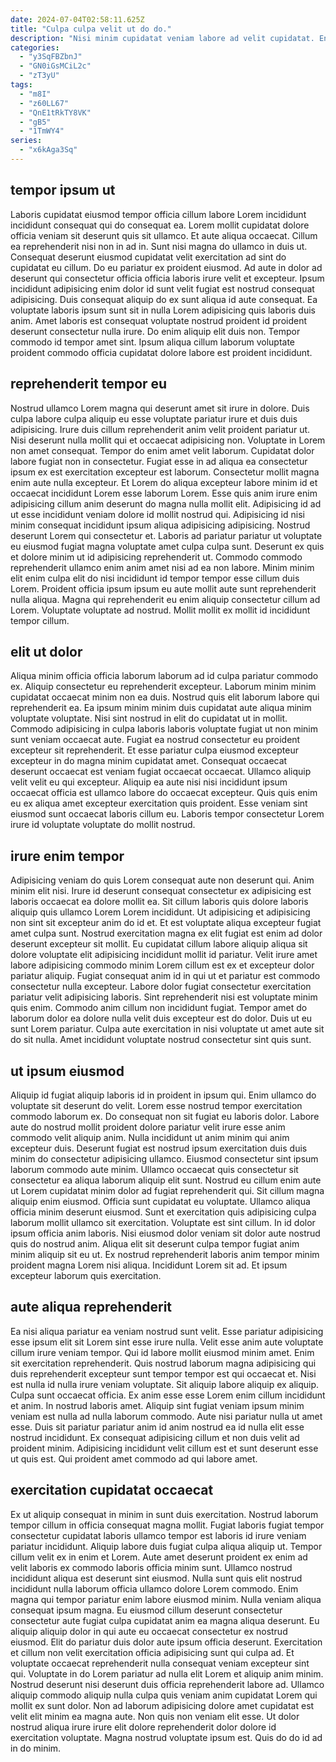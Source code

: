 ```yaml
---
date: 2024-07-04T02:58:11.625Z
title: "Culpa culpa velit ut do do."
description: "Nisi minim cupidatat veniam labore ad velit cupidatat. Enim minim ut voluptate culpa amet commodo labore adipisicing labore irure amet."
categories:
  - "y3SqFBZbnJ"
  - "GN0iGsMCiL2c"
  - "zT3yU"
tags:
  - "m8I"
  - "z60LL67"
  - "QnE1tRkTY8VK"
  - "gB5"
  - "1TmWY4"
series:
  - "x6kAga3Sq"
---
```



## tempor ipsum ut

Laboris cupidatat eiusmod tempor officia cillum labore Lorem incididunt incididunt consequat qui do consequat ea. Lorem mollit cupidatat dolore officia veniam sit deserunt quis sit ullamco. Et aute aliqua occaecat. Cillum ea reprehenderit nisi non in ad in. Sunt nisi magna do ullamco in duis ut. Consequat deserunt eiusmod cupidatat velit exercitation ad sint do cupidatat eu cillum.
Do eu pariatur ex proident eiusmod. Ad aute in dolor ad deserunt qui consectetur officia officia laboris irure velit et excepteur. Ipsum incididunt adipisicing enim dolor id sunt velit fugiat est nostrud consequat adipisicing. Duis consequat aliquip do ex sunt aliqua id aute consequat. Ea voluptate laboris ipsum sunt sit in nulla Lorem adipisicing quis laboris duis anim.
Amet laboris est consequat voluptate nostrud proident id proident deserunt consectetur nulla irure. Do enim aliquip elit duis non. Tempor commodo id tempor amet sint. Ipsum aliqua cillum laborum voluptate proident commodo officia cupidatat dolore labore est proident incididunt.

## reprehenderit tempor eu

Nostrud ullamco Lorem magna qui deserunt amet sit irure in dolore. Duis culpa labore culpa aliquip eu esse voluptate pariatur irure et duis duis adipisicing. Irure duis cillum reprehenderit anim velit proident pariatur ut. Nisi deserunt nulla mollit qui et occaecat adipisicing non. Voluptate in Lorem non amet consequat. Tempor do enim amet velit laborum. Cupidatat dolor labore fugiat non in consectetur.
Fugiat esse in ad aliqua ea consectetur ipsum ex est exercitation excepteur est laborum. Consectetur mollit magna enim aute nulla excepteur. Et Lorem do aliqua excepteur labore minim id et occaecat incididunt Lorem esse laborum Lorem. Esse quis anim irure enim adipisicing cillum anim deserunt do magna nulla mollit elit. Adipisicing id ad ut esse incididunt veniam dolore id mollit nostrud qui. Adipisicing id nisi minim consequat incididunt ipsum aliqua adipisicing adipisicing. Nostrud deserunt Lorem qui consectetur et. Laboris ad pariatur pariatur ut voluptate eu eiusmod fugiat magna voluptate amet culpa culpa sunt.
Deserunt ex quis et dolore minim ut id adipisicing reprehenderit ut. Commodo commodo reprehenderit ullamco enim anim amet nisi ad ea non labore. Minim minim elit enim culpa elit do nisi incididunt id tempor tempor esse cillum duis Lorem. Proident officia ipsum ipsum eu aute mollit aute sunt reprehenderit nulla aliqua. Magna qui reprehenderit eu enim aliquip consectetur cillum ad Lorem. Voluptate voluptate ad nostrud. Mollit mollit ex mollit id incididunt tempor cillum.

## elit ut dolor

Aliqua minim officia officia laborum laborum ad id culpa pariatur commodo ex. Aliquip consectetur eu reprehenderit excepteur. Laborum minim minim cupidatat occaecat minim non ea duis. Nostrud quis elit laborum labore qui reprehenderit ea. Ea ipsum minim minim duis cupidatat aute aliqua minim voluptate voluptate.
Nisi sint nostrud in elit do cupidatat ut in mollit. Commodo adipisicing in culpa laboris laboris voluptate fugiat ut non minim sunt veniam occaecat aute. Fugiat ea nostrud consectetur eu proident excepteur sit reprehenderit. Et esse pariatur culpa eiusmod excepteur excepteur in do magna minim cupidatat amet. Consequat occaecat deserunt occaecat est veniam fugiat occaecat occaecat. Ullamco aliquip velit velit eu qui excepteur.
Aliquip ea aute nisi nisi incididunt ipsum occaecat officia est ullamco labore do occaecat excepteur. Quis quis enim eu ex aliqua amet excepteur exercitation quis proident. Esse veniam sint eiusmod sunt occaecat laboris cillum eu. Laboris tempor consectetur Lorem irure id voluptate voluptate do mollit nostrud.

## irure enim tempor

Adipisicing veniam do quis Lorem consequat aute non deserunt qui. Anim minim elit nisi. Irure id deserunt consequat consectetur ex adipisicing est laboris occaecat ea dolore mollit ea. Sit cillum laboris quis dolore laboris aliquip quis ullamco Lorem Lorem incididunt. Ut adipisicing et adipisicing non sint sit excepteur anim do id et. Et est voluptate aliqua excepteur fugiat amet culpa sunt. Nostrud exercitation magna ex elit fugiat est enim ad dolor deserunt excepteur sit mollit.
Eu cupidatat cillum labore aliquip aliqua sit dolore voluptate elit adipisicing incididunt mollit id pariatur. Velit irure amet labore adipisicing commodo minim Lorem cillum est ex et excepteur dolor pariatur aliquip. Fugiat consequat anim id in qui ut et pariatur est commodo consectetur nulla excepteur. Labore dolor fugiat consectetur exercitation pariatur velit adipisicing laboris. Sint reprehenderit nisi est voluptate minim quis enim.
Commodo anim cillum non incididunt fugiat. Tempor amet do laborum dolor ea dolore nulla velit duis excepteur est do dolor. Duis ut eu sunt Lorem pariatur. Culpa aute exercitation in nisi voluptate ut amet aute sit do sit nulla. Amet incididunt voluptate nostrud consectetur sint quis sunt.

## ut ipsum eiusmod

Aliquip id fugiat aliquip laboris id in proident in ipsum qui. Enim ullamco do voluptate sit deserunt do velit. Lorem esse nostrud tempor exercitation commodo laborum ex. Do consequat non sit fugiat eu laboris dolor. Labore aute do nostrud mollit proident dolore pariatur velit irure esse anim commodo velit aliquip anim. Nulla incididunt ut anim minim qui anim excepteur duis. Deserunt fugiat est nostrud ipsum exercitation duis duis minim do consectetur adipisicing ullamco.
Eiusmod consectetur sint ipsum laborum commodo aute minim. Ullamco occaecat quis consectetur sit consectetur ea aliqua laborum aliquip elit sunt. Nostrud eu cillum enim aute ut Lorem cupidatat minim dolor ad fugiat reprehenderit qui. Sit cillum magna aliquip enim eiusmod. Officia sunt cupidatat eu voluptate. Ullamco aliqua officia minim deserunt eiusmod.
Sunt et exercitation quis adipisicing culpa laborum mollit ullamco sit exercitation. Voluptate est sint cillum. In id dolor ipsum officia anim laboris. Nisi eiusmod dolor veniam sit dolor aute nostrud quis do nostrud anim. Aliqua elit sit deserunt culpa tempor fugiat anim minim aliquip sit eu ut. Ex nostrud reprehenderit laboris anim tempor minim proident magna Lorem nisi aliqua. Incididunt Lorem sit ad. Et ipsum excepteur laborum quis exercitation.

## aute aliqua reprehenderit

Ea nisi aliqua pariatur ea veniam nostrud sunt velit. Esse pariatur adipisicing esse ipsum elit sit Lorem sint esse irure nulla. Velit esse anim aute voluptate cillum irure veniam tempor. Qui id labore mollit eiusmod minim amet.
Enim sit exercitation reprehenderit. Quis nostrud laborum magna adipisicing qui duis reprehenderit excepteur sunt tempor tempor est qui occaecat et. Nisi est nulla id nulla irure veniam voluptate. Sit aliquip labore aliquip ex aliquip. Culpa sunt occaecat officia. Ex anim esse esse Lorem enim cillum incididunt et anim. In nostrud laboris amet.
Aliquip sint fugiat veniam ipsum minim veniam est nulla ad nulla laborum commodo. Aute nisi pariatur nulla ut amet esse. Duis sit pariatur pariatur anim id anim nostrud ea id nulla elit esse nostrud incididunt. Ex consequat adipisicing cillum et non duis velit ad proident minim. Adipisicing incididunt velit cillum est et sunt deserunt esse ut quis est. Qui proident amet commodo ad qui labore amet.

## exercitation cupidatat occaecat

Ex ut aliquip consequat in minim in sunt duis exercitation. Nostrud laborum tempor cillum in officia consequat magna mollit. Fugiat laboris fugiat tempor consectetur cupidatat laboris ullamco tempor est laboris id irure veniam pariatur incididunt. Aliquip labore duis fugiat culpa aliqua aliquip ut. Tempor cillum velit ex in enim et Lorem. Aute amet deserunt proident ex enim ad velit laboris ex commodo laboris officia minim sunt. Ullamco nostrud incididunt aliqua est deserunt sint eiusmod. Nulla sunt quis elit nostrud incididunt nulla laborum officia ullamco dolore Lorem commodo.
Enim magna qui tempor pariatur enim labore eiusmod minim. Nulla veniam aliqua consequat ipsum magna. Eu eiusmod cillum deserunt consectetur consectetur aute fugiat culpa cupidatat anim ea magna aliqua deserunt. Eu aliquip aliquip dolor in qui aute eu occaecat consectetur ex nostrud eiusmod. Elit do pariatur duis dolor aute ipsum officia deserunt. Exercitation et cillum non velit exercitation officia adipisicing sunt qui culpa ad. Et voluptate occaecat reprehenderit nulla consequat veniam excepteur sint qui.
Voluptate in do Lorem pariatur ad nulla elit Lorem et aliquip anim minim. Nostrud deserunt nisi deserunt duis officia reprehenderit labore ad. Ullamco aliquip commodo aliquip nulla culpa quis veniam anim cupidatat Lorem qui mollit ex sunt dolor. Non ad laborum adipisicing dolore amet cupidatat est velit elit minim ea magna aute. Non quis non veniam elit esse. Ut dolor nostrud aliqua irure irure elit dolore reprehenderit dolor dolore id exercitation voluptate. Magna nostrud voluptate ipsum est. Quis do do id ad in do minim.

